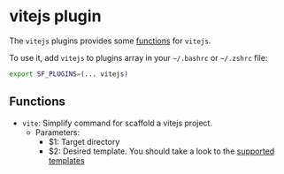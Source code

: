 # vitejs plugin

The `vitejs` plugins provides some [functions](#functions) for `vitejs`.

To use it, add `vitejs` to plugins array in your `~/.bashrc` or `~/.zshrc` file:

```sh
export SF_PLUGINS=(... vitejs)
```

## Functions

- `vite`: Simplify command for scaffold a vitejs project.
  - Parameters:
    - $1: Target directory
    - $2: Desired template. You should take a look to the [supported templates](https://github.com/vitejs/vite/tree/main/packages/create-vite#scaffolding-your-first-vite-project)

